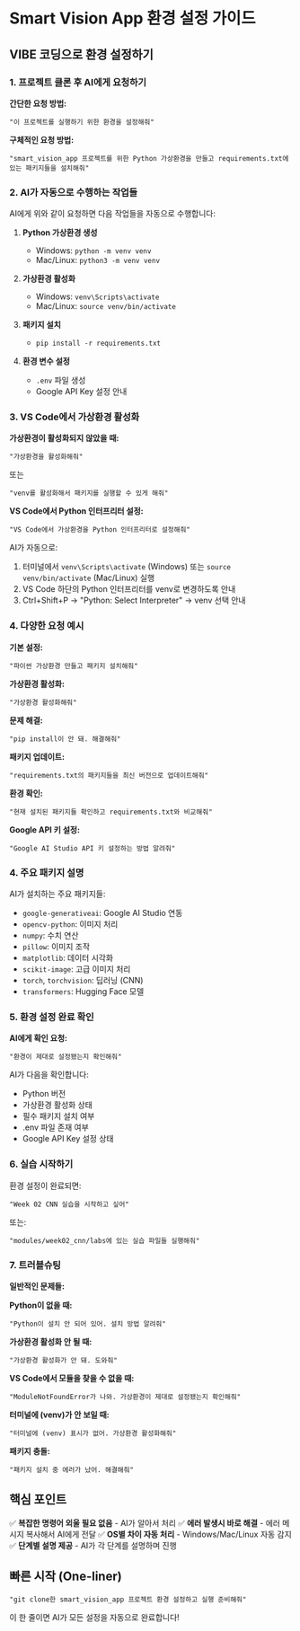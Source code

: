 # Smart Vision App 환경 설정 가이드

## VIBE 코딩으로 환경 설정하기

### 1. 프로젝트 클론 후 AI에게 요청하기

**간단한 요청 방법:**
```
"이 프로젝트를 실행하기 위한 환경을 설정해줘"
```

**구체적인 요청 방법:**
```
"smart_vision_app 프로젝트를 위한 Python 가상환경을 만들고 requirements.txt에 있는 패키지들을 설치해줘"
```

### 2. AI가 자동으로 수행하는 작업들

AI에게 위와 같이 요청하면 다음 작업들을 자동으로 수행합니다:

1. **Python 가상환경 생성**
   - Windows: `python -m venv venv`
   - Mac/Linux: `python3 -m venv venv`

2. **가상환경 활성화**
   - Windows: `venv\Scripts\activate`
   - Mac/Linux: `source venv/bin/activate`

3. **패키지 설치**
   - `pip install -r requirements.txt`

4. **환경 변수 설정**
   - `.env` 파일 생성
   - Google API Key 설정 안내

### 3. VS Code에서 가상환경 활성화

**가상환경이 활성화되지 않았을 때:**
```
"가상환경을 활성화해줘"
```

또는
```
"venv를 활성화해서 패키지를 실행할 수 있게 해줘"
```

**VS Code에서 Python 인터프리터 설정:**
```
"VS Code에서 가상환경을 Python 인터프리터로 설정해줘"
```

AI가 자동으로:
1. 터미널에서 `venv\Scripts\activate` (Windows) 또는 `source venv/bin/activate` (Mac/Linux) 실행
2. VS Code 하단의 Python 인터프리터를 venv로 변경하도록 안내
3. Ctrl+Shift+P → "Python: Select Interpreter" → venv 선택 안내

### 4. 다양한 요청 예시

**기본 설정:**
```
"파이썬 가상환경 만들고 패키지 설치해줘"
```

**가상환경 활성화:**
```
"가상환경 활성화해줘"
```

**문제 해결:**
```
"pip install이 안 돼. 해결해줘"
```

**패키지 업데이트:**
```
"requirements.txt의 패키지들을 최신 버전으로 업데이트해줘"
```

**환경 확인:**
```
"현재 설치된 패키지들 확인하고 requirements.txt와 비교해줘"
```

**Google API 키 설정:**
```
"Google AI Studio API 키 설정하는 방법 알려줘"
```

### 4. 주요 패키지 설명

AI가 설치하는 주요 패키지들:
- `google-generativeai`: Google AI Studio 연동
- `opencv-python`: 이미지 처리
- `numpy`: 수치 연산
- `pillow`: 이미지 조작
- `matplotlib`: 데이터 시각화
- `scikit-image`: 고급 이미지 처리
- `torch`, `torchvision`: 딥러닝 (CNN)
- `transformers`: Hugging Face 모델

### 5. 환경 설정 완료 확인

**AI에게 확인 요청:**
```
"환경이 제대로 설정됐는지 확인해줘"
```

AI가 다음을 확인합니다:
- Python 버전
- 가상환경 활성화 상태
- 필수 패키지 설치 여부
- .env 파일 존재 여부
- Google API Key 설정 상태

### 6. 실습 시작하기

환경 설정이 완료되면:
```
"Week 02 CNN 실습을 시작하고 싶어"
```

또는:
```
"modules/week02_cnn/labs에 있는 실습 파일들 실행해줘"
```

### 7. 트러블슈팅

**일반적인 문제들:**

**Python이 없을 때:**
```
"Python이 설치 안 되어 있어. 설치 방법 알려줘"
```

**가상환경 활성화 안 될 때:**
```
"가상환경 활성화가 안 돼. 도와줘"
```

**VS Code에서 모듈을 찾을 수 없을 때:**
```
"ModuleNotFoundError가 나와. 가상환경이 제대로 설정됐는지 확인해줘"
```

**터미널에 (venv)가 안 보일 때:**
```
"터미널에 (venv) 표시가 없어. 가상환경 활성화해줘"
```

**패키지 충돌:**
```
"패키지 설치 중 에러가 났어. 해결해줘"
```

## 핵심 포인트

✅ **복잡한 명령어 외울 필요 없음** - AI가 알아서 처리
✅ **에러 발생시 바로 해결** - 에러 메시지 복사해서 AI에게 전달
✅ **OS별 차이 자동 처리** - Windows/Mac/Linux 자동 감지
✅ **단계별 설명 제공** - AI가 각 단계를 설명하며 진행

## 빠른 시작 (One-liner)

```
"git clone한 smart_vision_app 프로젝트 환경 설정하고 실행 준비해줘"
```

이 한 줄이면 AI가 모든 설정을 자동으로 완료합니다!